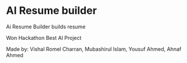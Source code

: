 # AI Resume builder

 Ai Resume Builder builds resume
 
Won Hackathon Best AI Project

 Made by: Vishal Romel Charran, Mubashirul Islam, Yousuf Ahmed, Ahnaf Ahmed

